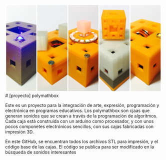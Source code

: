<img src="https://github.com/tomasdecamino/polymathbox/blob/master/polymathbox_images/pmball1.JPG" width="500">
# [proyecto] polymathbox

Este es un proyecto para la integración de arte, expresión, programación y electrónica en programas educativos. Los polymathbox son cjaas que generan sonidos que se crean a través de la programación de algoritmos.  Cada caja está construida con un arduino como procesador, y con unos pocos componetes electrónicos sencillos, con sus cajas fabricadas con impresión 3D.

En este GitHub, se encuentran todos los archivos STL para impresión, y el código base de las cajas.  El código se publica para ser modificado en la búsqueda de sonidos interesantes

